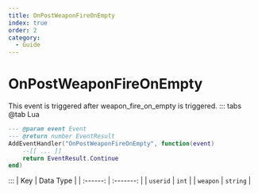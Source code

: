 ```yaml
---
title: OnPostWeaponFireOnEmpty
index: true
order: 2
category:
  - Guide
---
```


# OnPostWeaponFireOnEmpty
This event is triggered after weapon_fire_on_empty is triggered.
::: tabs
@tab Lua
```lua
--- @param event Event
--- @return number EventResult
AddEventHandler("OnPostWeaponFireOnEmpty", function(event)
    --[[ ... ]]
    return EventResult.Continue
end)
```

:::
|    Key   | Data Type |
| :------: | :-------: |
| `userid` |   `int`   |
| `weapon` |  `string` |